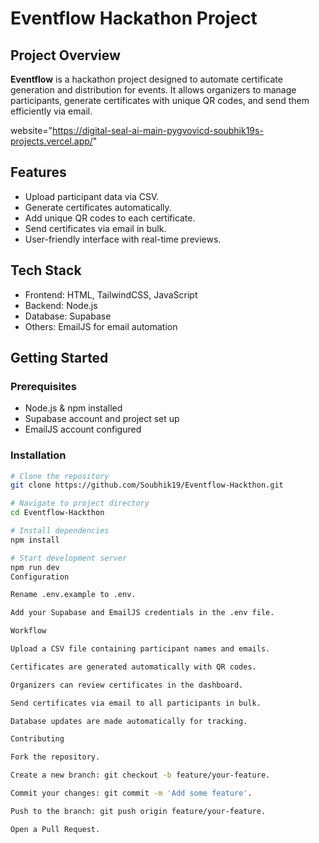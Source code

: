 # Eventflow Hackathon Project

## Project Overview
**Eventflow** is a hackathon project designed to automate certificate generation and distribution for events. It allows organizers to manage participants, generate certificates with unique QR codes, and send them efficiently via email.

website="https://digital-seal-ai-main-pygvovicd-soubhik19s-projects.vercel.app/"

## Features
- Upload participant data via CSV.
- Generate certificates automatically.
- Add unique QR codes to each certificate.
- Send certificates via email in bulk.
- User-friendly interface with real-time previews.

## Tech Stack
- Frontend: HTML, TailwindCSS, JavaScript
- Backend: Node.js
- Database: Supabase
- Others: EmailJS for email automation

## Getting Started

### Prerequisites
- Node.js & npm installed
- Supabase account and project set up
- EmailJS account configured

### Installation
```bash
# Clone the repository
git clone https://github.com/Soubhik19/Eventflow-Hackthon.git

# Navigate to project directory
cd Eventflow-Hackthon

# Install dependencies
npm install

# Start development server
npm run dev
Configuration

Rename .env.example to .env.

Add your Supabase and EmailJS credentials in the .env file.

Workflow

Upload a CSV file containing participant names and emails.

Certificates are generated automatically with QR codes.

Organizers can review certificates in the dashboard.

Send certificates via email to all participants in bulk.

Database updates are made automatically for tracking.

Contributing

Fork the repository.

Create a new branch: git checkout -b feature/your-feature.

Commit your changes: git commit -m 'Add some feature'.

Push to the branch: git push origin feature/your-feature.

Open a Pull Request.
